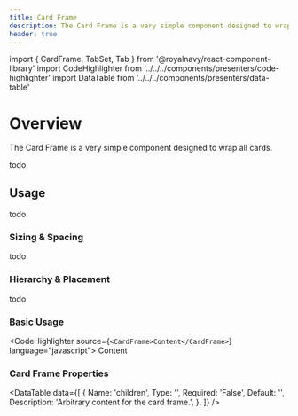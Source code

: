 ```yaml
---
title: Card Frame
description: The Card Frame is a very simple component designed to wrap all cards.
header: true
---
```



import { CardFrame, TabSet, Tab } from '@royalnavy/react-component-library'
import CodeHighlighter from '../../../components/presenters/code-highlighter'
import DataTable from '../../../components/presenters/data-table'


# Overview
The Card Frame is a very simple component designed to wrap all cards.

todo

## Usage
todo

<TabSet>
<Tab title="Design">

### Sizing & Spacing
todo

### Hierarchy & Placement
todo

</Tab>

<Tab title="Develop">

### Basic Usage
<CodeHighlighter source={`<CardFrame>Content</CardFrame>`} language="javascript">
<CardFrame>Content</CardFrame>
</CodeHighlighter>

### Card Frame Properties
<DataTable data={[
  {
    Name: 'children',
    Type: '',
    Required: 'False',
    Default: '',
    Description: 'Arbitrary content for the card frame.',
  },
]} />

</Tab>
</TabSet>
